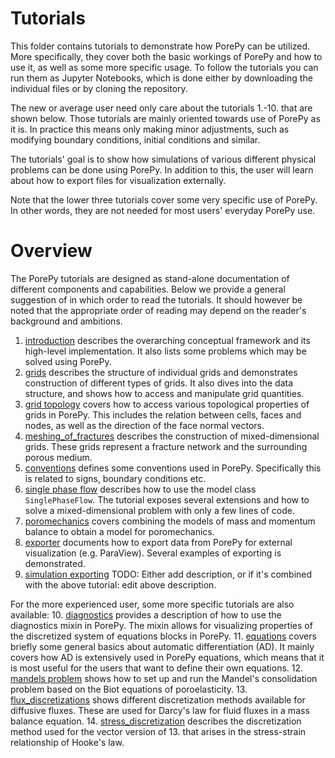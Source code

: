 # Tutorials
This folder contains tutorials to demonstrate how PorePy can be utilized.
More specifically, they cover both the basic workings of PorePy and how to use it, as well as some more specific usage.
To follow the tutorials you can run them as Jupyter Notebooks, which is done either by downloading the individual files or by cloning the repository.

The new or average user need only care about the tutorials 1.-10. that are shown below.
Those tutorials are mainly oriented towards use of PorePy as it is. 
In practice this means only making minor adjustments, such as modifying boundary conditions, initial conditions and similar.

The tutorials' goal is to show how simulations of various different physical problems can be done using PorePy.
In addition to this, the user will learn about how to export files for visualization externally.

Note that the lower three tutorials cover some very specific use of PorePy. 
In other words, they are not needed for most users' everyday PorePy use.
# Overview
The PorePy tutorials are designed as stand-alone documentation of different components and capabilities. 
Below we provide a general suggestion of in which order to read the tutorials.
It should however be noted that the appropriate order of reading may depend on the reader's background and ambitions.

1. [introduction](./introduction.ipynb) describes the overarching conceptual framework and its high-level implementation. It also lists some problems which may be solved using PorePy.
2. [grids](./grids.ipynb) describes the structure of individual grids and demonstrates construction of different types of grids. It also dives into the data structure, and shows how to access and manipulate grid quantities.
3. [grid topology](./grid_topology.ipynb) covers how to access various topological properties of grids in PorePy. This includes the relation between cells, faces and nodes, as well as the direction of the face normal vectors.
4. [meshing_of_fractures](./meshing_of_fractures.ipynb) describes the construction of mixed-dimensional grids. These grids represent a fracture network and the surrounding porous medium.
5. [conventions](./conventions.ipynb) defines some conventions used in PorePy. Specifically this is related to signs, boundary conditions etc.
6. [single phase flow](./single_phase_flow.ipynb) describes how to use the model class `SinglePhaseFlow`. The tutorial exposes several extensions and how to solve a mixed-dimensional problem with only a few lines of code.
7. [poromechanics](./poromechanics.ipynb) covers combining the models of mass and momentum balance to obtain a model for poromechanics.
8. [exporter](./exporter.ipynb) documents how to export data from PorePy for external visualization (e.g. ParaView). Several examples of exporting is demonstrated.
9. [simulation exporting](./simulation_exporting.ipynb) TODO: Either add description, or if it's combined with the above tutorial: edit above description.

For the more experienced user, some more specific tutorials are also available:
10. [diagnostics](./diagnostics.ipynb) provides a description of how to use the diagnostics mixin in PorePy. The mixin allows for visualizing properties of the discretized system of equations blocks in PorePy.
11. [equations](./equations.ipynb) covers briefly some general basics about automatic differentiation (AD). It mainly covers how AD is extensively used in PorePy equations, which means that it is most useful for the users that want to define their own equations.
12. [mandels problem](./mandels_problem.ipynb) shows how to set up and run the Mandel's consolidation problem based on the Biot equations of poroelasticity. 
13. [flux_discretizations](./flux_discretizations.ipynb) shows different discretization methods available for diffusive fluxes. These are used for Darcy's law for fluid fluxes in a mass balance equation. 
14. [stress_discretization](./stress_discretization.ipynb) describes the discretization method used for the vector version of 13. that arises in the stress-strain relationship of Hooke's law.